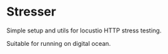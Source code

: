 # Stresser

Simple setup and utils for locustio HTTP stress testing.

Suitable for running on digital ocean.


